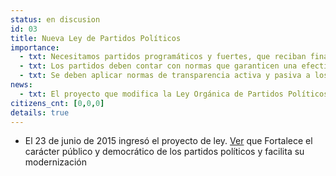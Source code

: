 ```yaml
---
status: en discusion
id: 03
title: Nueva Ley de Partidos Políticos
importance:
  - txt: Necesitamos partidos programáticos y fuertes, que reciban financiamiento público.
  - txt: Los partidos deben contar con normas que garanticen una efectiva democracia interna.
  - txt: Se deben aplicar normas de transparencia activa y pasiva a los partidos.
news:
  - txt: El proyecto que modifica la Ley Orgánica de Partidos Políticos ingresó al Congreso el 23 de junio de 2015.
citizens_cnt: [0,0,0]
details: true
---
```


* El 23 de junio de 2015 ingresó el proyecto de ley. [Ver](http://camara.cl/pley/pley_detalle.aspx?prmID=10581&prmBL=10154-07) que Fortalece el carácter público y democrático de los partidos políticos y facilita su modernización 
